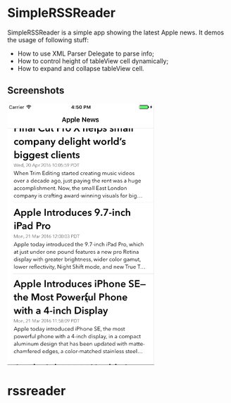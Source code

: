 SimpleRSSReader
==========

SimpleRSSReader is a simple app showing the latest Apple news. It demos the usage of following stuff:

- How to use XML Parser Delegate to parse info;
- How to control height of tableView cell dynamically;
- How to expand and collapse tableView cell.

## Screenshots
![SimpleRSSReader](./SimpleRSSReader.gif)
# rssreader
